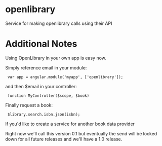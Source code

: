 openlibrary
===========

Service for making openlibrary calls using their API

Additional Notes
=================
Using OpenLibrary in your own app is easy now.

Simply reference email in your module:

     var app = angular.module('myapp', ['openlibrary']);

and then $email in your controller:

     function MyController($scope, $book)
     
Finally request a book:

     $library.search.isbn.json(isbn);

If you'd like to create a service for another book data provider

Right now we'll call this version 0.1 but eventually the send will be locked down for all future releases and we'll have a 1.0 release.
